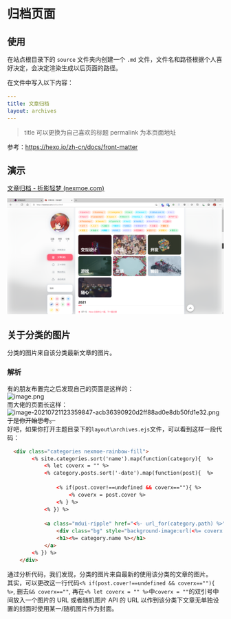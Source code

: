 # 归档页面

## 使用

在站点根目录下的 `source` 文件夹内创建一个 `.md` 文件，文件名和路径根据个人喜好决定，会决定渲染生成以后页面的路径。

在文件中写入以下内容：

```yaml
---
title: 文章归档
layout: archives
---
```

> title 可以更换为自己喜欢的标题 permalink 为本页面地址

参考：<https://hexo.io/zh-cn/docs/front-matter>

## 演示

[文章归档 - 折影轻梦 (nexmoe.com)](https://nexmoe.com/archive.html)

![image-20210721123359847](archive/image-20210721123359847.png)

## 关于分类的图片

分类的图片来自该分类最新文章的图片。

### 解析

有的朋友布置完之后发现自己的页面是这样的：  
![image.png](https://s2.loli.net/2022/04/11/JGga2t5dnyNTDsI.png)  
而大佬的页面长这样：  
![image-20210721123359847-acb36390920d2ff88ad0e8db50fd1e32.png](https://s2.loli.net/2022/04/11/bYvMsq8lLTVxBg4.png)  
~~于是你开始思考。~~  
好吧，如果你打开主题目录下的`layout\archives.ejs`文件，可以看到这样一段代码：  

```html
  <div class="categories nexmoe-rainbow-fill">
        <% site.categories.sort('name').map(function(category){  %>
            <% let coverx = "" %>
            <% category.posts.sort('-date').map(function(post){  %>
                
                <% if(post.cover!==undefined && coverx==""){ %> 
                    <% coverx = post.cover %> 
                <% } %>
            <% }) %>

            <a class="mdui-ripple" href="<%- url_for(category.path) %>">
                <div class="bg" style="background-image:url(<%= coverx %>)"></div>
                <h1><%= category.name %></h1>
            </a>
        <% }) %>
    </div>
```

通过分析代码，我们发现，分类的图片来自最新的使用该分类的文章的图片。  
其实，可以更改这一行代码`<% if(post.cover!==undefined && coverx==""){ %>`, 删去`&& coverx==""`, 再在`<% let coverx = "" %>`中`coverx = ""`的双引号中间放入一个图片的 URL 或者随机图片 API 的 URL 以作到该分类下文章无单独设置的封面时使用某一/随机图片作为封面。
